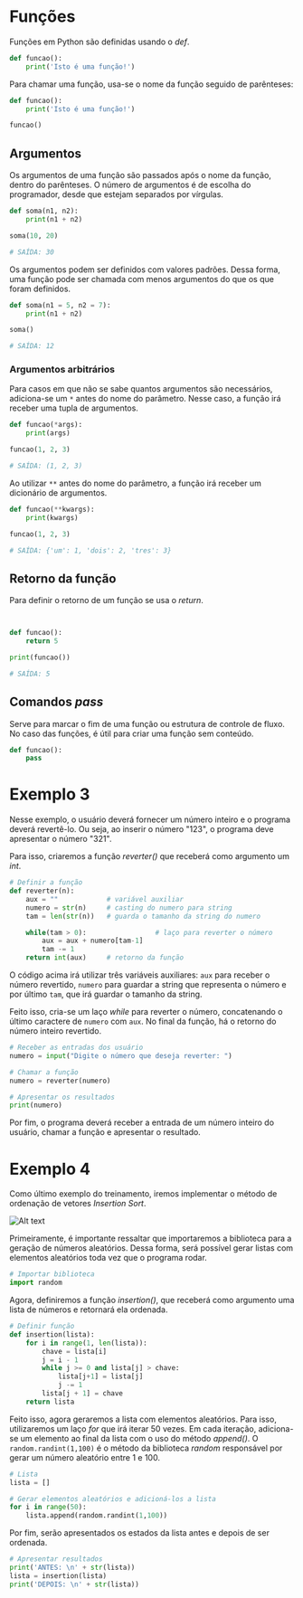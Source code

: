 # Funções

Funções em Python são definidas usando o *def*.

```python
def funcao():
    print('Isto é uma função!')
```

Para chamar uma função, usa-se o nome da função seguido de parênteses:

```python
def funcao():
    print('Isto é uma função!')

funcao()
```

## Argumentos

Os argumentos de uma função são passados após o nome da função, dentro do parênteses. O número de argumentos é de escolha do programador, desde que estejam separados por vírgulas.

```python
def soma(n1, n2):
    print(n1 + n2)

soma(10, 20)

# SAÍDA: 30
```
Os argumentos podem ser definidos com valores padrões. Dessa forma, uma função pode ser chamada com menos argumentos do que os que foram definidos.
```python
def soma(n1 = 5, n2 = 7):
    print(n1 + n2)

soma()

# SAÍDA: 12
```

### Argumentos arbitrários

Para casos em que não se sabe quantos argumentos são necessários, adiciona-se um `*` antes do nome do parâmetro. Nesse caso, a função irá receber uma tupla de argumentos.

```python
def funcao(*args):
    print(args)

funcao(1, 2, 3)

# SAÍDA: (1, 2, 3)
```

Ao utilizar `**` antes do nome do parâmetro, a função irá receber um dicionário de argumentos.

```python
def funcao(**kwargs):
    print(kwargs)

funcao(1, 2, 3)

# SAÍDA: {'um': 1, 'dois': 2, 'tres': 3}
```

## Retorno da função

Para definir o retorno de um função se usa o *return*.

```python


def funcao():
    return 5

print(funcao())

# SAÍDA: 5
```

## Comandos *pass*

Serve para marcar o fim de uma função ou estrutura de controle de fluxo. No caso das funções, é útil para criar uma função sem conteúdo.

```python
def funcao():
    pass
```

# Exemplo 3

Nesse exemplo, o usuário deverá fornecer um número inteiro e o programa deverá revertê-lo. Ou seja, ao inserir o número "123", o programa deve apresentar o número "321".

Para isso, criaremos a função *reverter()* que receberá como argumento um *int*.

```python
# Definir a função
def reverter(n):
    aux = ""            # variável auxiliar
    numero = str(n)     # casting do numero para string
    tam = len(str(n))   # guarda o tamanho da string do numero

    while(tam > 0):                 # laço para reverter o número
        aux = aux + numero[tam-1]
        tam -= 1
    return int(aux)     # retorno da função
```

O código acima irá utilizar três variáveis auxiliares: `aux` para receber o número revertido, `numero` para guardar a string que representa o número e por último `tam`, que irá guardar o tamanho da string.

Feito isso, cria-se um laço *while* para reverter o número, concatenando o último caractere de `numero` com `aux`. No final da função, há o retorno do número inteiro revertido.

```python
# Receber as entradas dos usuário
numero = input("Digite o número que deseja reverter: ")

# Chamar a função
numero = reverter(numero)

# Apresentar os resultados
print(numero)
```

Por fim, o programa deverá receber a entrada de um número inteiro do usuário, chamar a função e apresentar o resultado.

# Exemplo 4

Como último exemplo do treinamento, iremos implementar o método de ordenação de vetores *Insertion Sort*.

![Alt text](https://external-content.duckduckgo.com/iu/?u=https%3A%2F%2Fblog.informaticalab.com%2Fwp-content%2Fuploads%2F2013%2F05%2Finsertion-sort-example.gif&f=1&nofb=1)

Primeiramente, é importante ressaltar que importaremos a biblioteca para a geração de números aleatórios. Dessa forma, será possível gerar listas com elementos aleatórios toda vez que o programa rodar.

```python
# Importar biblioteca
import random
```

Agora, definiremos a função *insertion()*, que receberá como argumento uma lista de números e retornará ela ordenada.
```python
# Definir função
def insertion(lista):
    for i in range(1, len(lista)):
        chave = lista[i]             
        j = i - 1                
        while j >= 0 and lista[j] > chave: 
            lista[j+1] = lista[j]
            j -= 1
        lista[j + 1] = chave
    return lista                      
```

Feito isso, agora geraremos a lista com elementos aleatórios. Para isso, utilizaremos um laço *for* que irá iterar 50 vezes. Em cada iteração, adiciona-se um elemento ao final da lista com o uso do método *append()*. O `random.randint(1,100)` é o método da biblioteca *random* responsável por gerar um número aleatório entre 1 e 100.

```python
# Lista
lista = []

# Gerar elementos aleatórios e adicioná-los a lista
for i in range(50):
    lista.append(random.randint(1,100))
```

Por fim, serão apresentados os estados da lista antes e depois de ser ordenada.

```python
# Apresentar resultados
print('ANTES: \n' + str(lista))
lista = insertion(lista)
print('DEPOIS: \n' + str(lista))                     
```